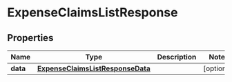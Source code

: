 

# ExpenseClaimsListResponse


## Properties

| Name | Type | Description | Notes |
|------------ | ------------- | ------------- | -------------|
|**data** | [**ExpenseClaimsListResponseData**](ExpenseClaimsListResponseData.md) |  |  [optional] |



